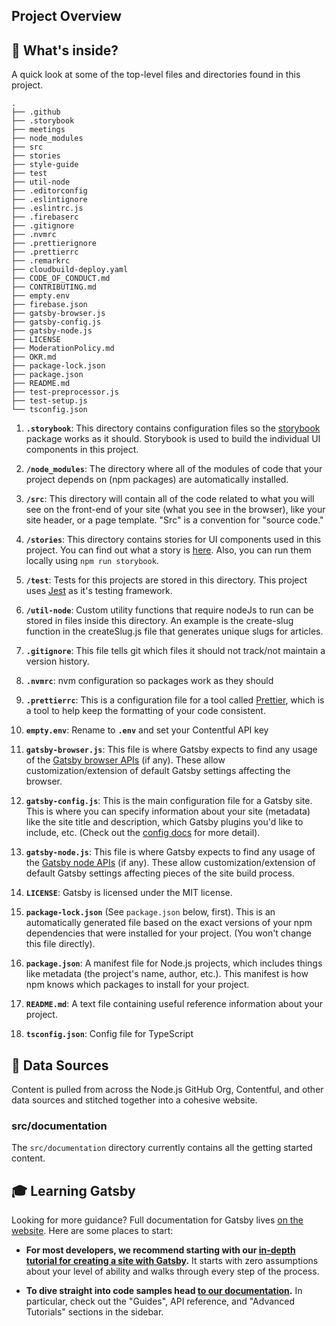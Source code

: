 ## Project Overview

## 🧐 What's inside?

A quick look at some of the top-level files and directories found in this project.

```console
.
├── .github
├── .storybook
├── meetings
├── node_modules
├── src
├── stories
├── style-guide
├── test
├── util-node
├── .editorconfig
├── .eslintignore
├── .eslintrc.js
├── .firebaserc
├── .gitignore
├── .nvmrc
├── .prettierignore
├── .prettierrc
├── .remarkrc
├── cloudbuild-deploy.yaml
├── CODE_OF_CONDUCT.md
├── CONTRIBUTING.md
├── empty.env
├── firebase.json
├── gatsby-browser.js
├── gatsby-config.js
├── gatsby-node.js
├── LICENSE
├── ModerationPolicy.md
├── OKR.md
├── package-lock.json
├── package.json
├── README.md
├── test-preprocessor.js
├── test-setup.js
└── tsconfig.json

```

1. **`.storybook`**: This directory contains configuration files so the [storybook](https://storybook.js.org/) package works as it should. Storybook is used to build the individual UI components in this project.

2. **`/node_modules`**: The directory where all of the modules of code that your project depends on (npm packages) are automatically installed.

3. **`/src`**: This directory will contain all of the code related to what you will see on the front-end of your site (what you see in the browser), like your site header, or a page template. "Src" is a convention for "source code."

4. **`/stories`**: This directory contains stories for UI components used in this project. You can find out what a story is [here](https://storybook.js.org/docs/react/get-started/whats-a-story). Also, you can run them locally using `npm run storybook`.

5. **`/test`**: Tests for this projects are stored in this directory. This project uses [Jest](https://jestjs.io/) as it's testing framework.

6. **`/util-node`**: Custom utility functions that require nodeJs to run can be stored in files inside this directory. An example is the create-slug function in the createSlug.js file that generates unique slugs for articles.

7. **`.gitignore`**: This file tells git which files it should not track/not maintain a version history.

8. **`.nvmrc`**: nvm configuration so packages work as they should

9. **`.prettierrc`**: This is a configuration file for a tool called [Prettier](https://prettier.io/), which is a tool to help keep the formatting of your code consistent.

10. **`empty.env`**: Rename to **`.env`** and set your Contentful API key

11. **`gatsby-browser.js`**: This file is where Gatsby expects to find any usage of the [Gatsby browser APIs](https://www.gatsbyjs.com/docs/browser-apis/) (if any). These allow customization/extension of default Gatsby settings affecting the browser.

12. **`gatsby-config.js`**: This is the main configuration file for a Gatsby site. This is where you can specify information about your site (metadata) like the site title and description, which Gatsby plugins you'd like to include, etc. (Check out the [config docs](https://www.gatsbyjs.com/docs/reference/config-files/gatsby-config/) for more detail).

13. **`gatsby-node.js`**: This file is where Gatsby expects to find any usage of the [Gatsby node APIs](https://www.gatsbyjs.com/docs/reference/config-files/gatsby-node/) (if any). These allow customization/extension of default Gatsby settings affecting pieces of the site build process.

14. **`LICENSE`**: Gatsby is licensed under the MIT license.

15. **`package-lock.json`** (See `package.json` below, first). This is an automatically generated file based on the exact versions of your npm dependencies that were installed for your project. (You won't change this file directly).

16. **`package.json`**: A manifest file for Node.js projects, which includes things like metadata (the project's name, author, etc.). This manifest is how npm knows which packages to install for your project.

17. **`README.md`**: A text file containing useful reference information about your project.

18. **`tsconfig.json`**: Config file for TypeScript

## 📝 Data Sources

Content is pulled from across the Node.js GitHub Org, Contentful, and other data sources and stitched together into a cohesive website.

### src/documentation

The `src/documentation` directory currently contains all the getting started content.

## 🎓 Learning Gatsby

Looking for more guidance? Full documentation for Gatsby lives [on the website](https://www.gatsbyjs.com/). Here are some places to start:

* **For most developers, we recommend starting with our [in-depth tutorial for creating a site with Gatsby](https://www.gatsbyjs.com/docs/tutorial/).** It starts with zero assumptions about your level of ability and walks through every step of the process.

* **To dive straight into code samples head [to our documentation](https://www.gatsbyjs.com/docs/).** In particular, check out the "Guides", API reference, and "Advanced Tutorials" sections in the sidebar.
